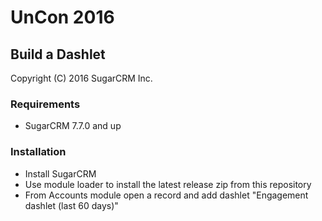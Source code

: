 # UnCon 2016

## Build a Dashlet

Copyright (C) 2016 SugarCRM Inc.


### Requirements
- SugarCRM 7.7.0 and up

### Installation
- Install SugarCRM
- Use module loader to install the latest release zip from this repository
- From Accounts module open a record and add dashlet "Engagement dashlet (last 60 days)"

